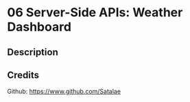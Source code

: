 # 06 Server-Side APIs: Weather Dashboard  

## Description  


## Credits  

Github: https://www.github.com/Satalae
